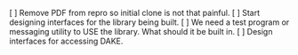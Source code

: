 
[ ] Remove PDF from repro so initial clone is not that painful.
[ ] Start designing interfaces for the library being built.
[ ] We need a test program or messaging utility to USE the library.  What should it be built in.
[ ] Design interfaces for accessing DAKE.
